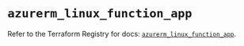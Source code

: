 # `azurerm_linux_function_app`

Refer to the Terraform Registry for docs: [`azurerm_linux_function_app`](https://registry.terraform.io/providers/hashicorp/azurerm/3.95.0/docs/resources/linux_function_app).
